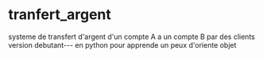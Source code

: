 # tranfert_argent
systeme de transfert d'argent d'un compte A a un compte B par des clients version debutant--- en python pour apprende un peux d'oriente objet
